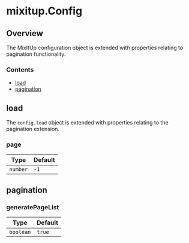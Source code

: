 # mixitup.Config

## Overview

The MixItUp configuration object is extended with properties relating to pagination functionality.

### Contents

- [load](#load)
- [pagination](#pagination)


<h2 id="load">load</h2>

The `config.load` object is extended with properties relating to the pagination extension.

### page







|Type | Default
|---  | ---
|`number`| `-1`


<h2 id="pagination">pagination</h2>



### generatePageList







|Type | Default
|---  | ---
|`boolean`| `true`


